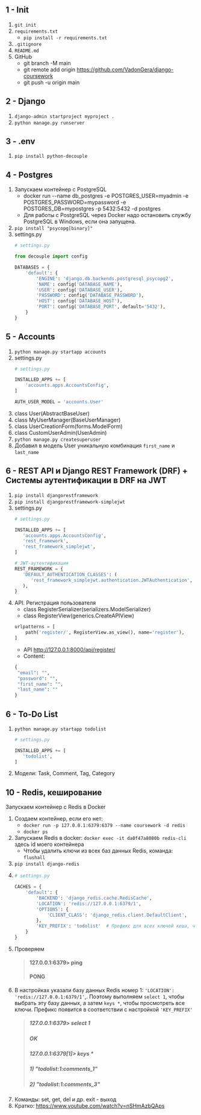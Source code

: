 ## 1 - Init

1. `git init`
2. `requirements.txt`
    + `pip install -r requirements.txt`
3. `.gitignore`
4. `README.md`
5. GitHub
    + git branch -M main
    + git remote add origin https://github.com/VadonGera/django-coursework
    + git push -u origin main

## 2 - Django

1. `django-admin startproject myproject .`
2. `python manage.py runserver`

## 3 - .env

1. `pip install python-decouple`

## 4 - Postgres

1. Запускаем контейнер с PostgreSQL
    + docker run --name db_postgres -e POSTGRES_USER=myadmin -e POSTGRES_PASSWORD=mypassword -e POSTGRES_DB=mypostgres
      -p 5432:5432 -d postgres
    + Для работы с PostgreSQL через Docker надо остановить службу PostgreSQL в Windows, если она запущена.
2. `pip install "psycopg[binary]"`
3. settings.py
   ```python
   # settings.py
   
   from decouple import config
   
   DATABASES = {
       'default': {
           'ENGINE': 'django.db.backends.postgresql_psycopg2',
           'NAME': config('DATABASE_NAME'),
           'USER': config('DATABASE_USER'),
           'PASSWORD': config('DATABASE_PASSWORD'),
           'HOST': config('DATABASE_HOST'),
           'PORT': config('DATABASE_PORT', default='5432'),
       }
   }
   ```

## 5 - Accounts

1. `python manage.py startapp accounts`
2. settings.py
   ```python
   # settings.py
   
   INSTALLED_APPS += [
       'accounts.apps.AccountsConfig',
   ]
   
   AUTH_USER_MODEL = 'accounts.User'
   ```
2. class User(AbstractBaseUser)
3. class MyUserManager(BaseUserManager)
4. class UserCreationForm(forms.ModelForm)
5. class CustomUserAdmin(UserAdmin)
7. `python manage.py createsuperuser`
8. Добавил в модель User уникальную комбинация `first_name` и `last_name`

## 6 - REST API и Django REST Framework (DRF) + Системы аутентификации в DRF на JWT

1. `pip install djangorestframework`
2. `pip install djangorestframework-simplejwt`
3. settings.py
   ```python
   # settings.py
   
   INSTALLED_APPS += [
      'accounts.apps.AccountsConfig',
      'rest_framework',
      'rest_framework_simplejwt',
   ]

   # JWT-аутентификация
   REST_FRAMEWORK = {
      'DEFAULT_AUTHENTICATION_CLASSES': (
         'rest_framework_simplejwt.authentication.JWTAuthentication',
      ),
   }
   ```
4. API. Регистрация пользователя
    + class RegisterSerializer(serializers.ModelSerializer)
    + class RegisterView(generics.CreateAPIView)
   ```python
   urlpatterns = [
       path('register/', RegisterView.as_view(), name='register'),
   ]
   ```
    + API http://127.0.0.1:8000/api/register/
    + Content:
   ```python
   {
    "email": "",
    "password": "",
    "first_name": "",
    "last_name": ""
   }
   ```

## 6 - To-Do List

1. `python manage.py startapp todolist`
   ```python
   # settings.py
   
   INSTALLED_APPS += [
      'todolist',
   ]

   ```
2. Модели: Task, Comment, Tag, Category

## 10 - Redis, кеширование

Запускаем контейнер с Redis в Docker

1. Создаем контейнер, если его нет: 
   - `docker run -p 127.0.0.1:6379:6379 --name coursework -d redis`
   - `docker ps`
2. Запускаем Redis в
   docker: `docker exec -it da0f47a8080b redis-cli` здесь id моего
   контейнера
   +  Чтобы удалить ключи из всех баз данных Redis, команда: `flushall`
3. `pip install django-redis`
4.
   ```python
   # settings.py
   
   CACHES = {
       'default': {
           'BACKEND': 'django_redis.cache.RedisCache',
           'LOCATION': 'redis://127.0.0.1:6379/1',
           'OPTIONS': {
               'CLIENT_CLASS': 'django_redis.client.DefaultClient',
           },
           'KEY_PREFIX': 'todolist'  # Префикс для всех ключей кеша, чтобы избежать конфликтов
       }
   }
   ```
5. Проверяем
   > #### 127.0.0.1:6379> ping
   > #### PONG
6. В настройках указали базу данных Redis номер 1: `'LOCATION': 'redis://127.0.0.1:6379/1'`,.
   Поэтому выполняем `select 1`, чтобы выбрать эту базу данных, а затем `keys *`, чтобы просмотреть
   все ключи. Префикс появится в соответствии с настройкой `'KEY_PREFIX'`
   > ##### 127.0.0.1:6379> select 1
   > ##### OK
   > ##### 127.0.0.1:6379[1]> keys *
   > ##### 1) "todolist:1:comments_1"
   > ##### 2) "todolist:1:comments_3"
7. Команды: set, get, del и др. exit - выход
8. Кратко: https://www.youtube.com/watch?v=nSHmAzbQAps

  